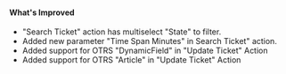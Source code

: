 #### What's Improved
- "Search Ticket" action has multiselect "State" to filter.
- Added new parameter "Time Span Minutes" in Search Ticket" action.
- Added support for OTRS "DynamicField" in "Update Ticket" Action
- Added support for OTRS "Article" in "Update Ticket" Action
